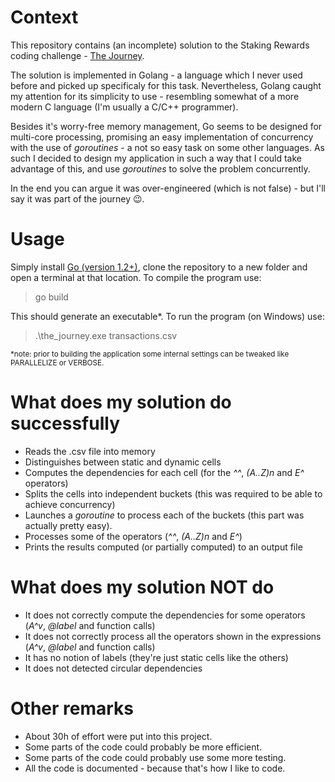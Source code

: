 # Context
This repository contains (an incomplete) solution to the Staking Rewards coding challenge - [The Journey](https://github.com/stakingrewards/engineering-challenge/tree/backend).

The solution is implemented in Golang - a language which I never used before and picked up specificaly for this task. Nevertheless, Golang caught my attention
for its simplicity to use - resembling somewhat of a more modern C language (I'm usually a C/C++ programmer). 

Besides it's worry-free memory management, Go seems to be designed for multi-core processing, promising an easy implementation of concurrency with the
use of _goroutines_ - a not so easy task on some other languages. As such I decided to design my application in such a way that I could take advantage of this, and use _goroutines_ to solve the problem concurrently.

In the end you can argue it was over-engineered (which is not false) - but I'll say it was part of the journey :wink:.

# Usage
Simply install [Go (version 1.2+)](https://go.dev/doc/install), clone the repository to a new folder and open a terminal at that location.
To compile the program use:

> go build

This should generate an executable*. To run the program (on Windows) use: 

> .\the_journey.exe transactions.csv

<sub>*note: prior to building the application some internal settings can be tweaked like PARALLELIZE or VERBOSE.</sub>

# What does my solution do successfully
- Reads the .csv file into memory
- Distinguishes between static and dynamic cells
- Computes the dependencies for each cell (for the _^^_, _(A..Z)n_ and _E^_ operators)
- Splits the cells into independent buckets (this was required to be able to achieve concurrency)
- Launches a _goroutine_ to process each of the buckets (this part was actually pretty easy).
- Processes some of the operators (_^^_, _(A..Z)n_ and _E^_)
- Prints the results computed (or partially computed) to an output file

# What does my solution NOT do
- It does not correctly compute the dependencies for some operators (_A^v_, _@label<n>_ and function calls)
- It does not correctly process all the operators shown in the expressions (_A^v_, _@label<n>_ and function calls)
- It has no notion of labels (they're just static cells like the others)
- It does not detected circular dependencies

# Other remarks
- About 30h of effort were put into this project.
- Some parts of the code could probably be more efficient.
- Some parts of the code could probably use some more testing.
- All the code is documented - because that's how I like to code.
